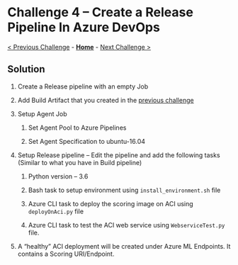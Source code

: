# Challenge 4 – Create a Release Pipeline In Azure DevOps

[< Previous Challenge](./03-BuildPipeline.md) - **[Home](./README.md)** - [Next Challenge >](./05-RetrainingAndEvaluation.md)


## Solution

1.  Create a Release pipeline with an empty Job

2.  Add Build Artifact that you created in the [previous
    challenge](03-BuildPipeline.md)

3.  Setup Agent Job

    1.  Set Agent Pool to Azure Pipelines

    2.  Set Agent Specification to ubuntu-16.04

4.  Setup Release pipeline – Edit the pipeline and add the following tasks (Similar to what you have in Build pipeline)

    1.  Python version – 3.6

    2.  Bash task to setup environment using `install_environment.sh` file

    3.  Azure CLI task to deploy the scoring image on ACI using `deployOnAci.py` file

    4.  Azure CLI task to test the ACI web service using `WebserviceTest.py` file.

5. A “healthy” ACI deployment will be created under Azure ML Endpoints. It contains a Scoring URI/Endpoint. 
